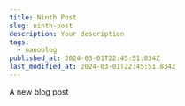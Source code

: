 ```yaml
---
title: Ninth Post
slug: ninth-post
description: Your description
tags:
  - nanoblog
published_at: 2024-03-01T22:45:51.834Z
last_modified_at: 2024-03-01T22:45:51.834Z
---
```


A new blog post